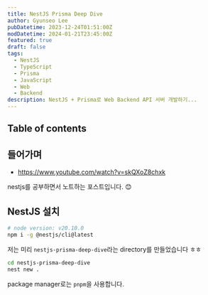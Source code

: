 ```yaml
---
title: NestJS Prisma Deep Dive
author: Gyunseo Lee
pubDatetime: 2023-12-24T01:51:00Z
modDatetime: 2024-01-21T23:45:00Z
featured: true
draft: false
tags:
  - NestJS
  - TypeScript
  - Prisma
  - JavaScript
  - Web
  - Backend
description: NestJS + Prisma로 Web Backend API 서버 개발하기...
---
```


## Table of contents

## 들어가며

- <https://www.youtube.com/watch?v=skQXoZ8chxk>

nestjs를 공부하면서 노트하는 포스트입니다. 😊

## NestJS 설치

```zsh
# node version: v20.10.0
npm i -g @nestjs/cli@latest
```

저는 미리 `nestjs-prisma-deep-dive`라는 directory를 만들었습니다 ㅎㅎ

```zsh
cd nestjs-prisma-deep-dive
nest new .
```

package manager로는 `pnpm`을 사용합니다.
